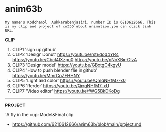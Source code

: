 # anim63b

`My name's Kodchamol  Aukkarabenjasiri. number ID is 6210612666.
This is my clip and project of cn335 about animation.you can click link URL.`

**CLIP**

1. CLIP1 'sign up github'
2. CLIP2 'Design Donut' https://youtu.be/rstEdod4YR4 https://youtu.be/CbcI4IXzpu0 https://youtu.be/pNoXBn-OlzA
3. CLIP3 'Design model' https://youtu.be/GBxtgC4kgyU
4. CLIP4 'How to push blender flie in github' https://youtu.be/MmrCpZFHHNY
5. CLIP5 'Light and color' https://youtu.be/QmqNHfM7-xU
6. CLIP6 'Rerder' https://youtu.be/QmqNHfM7-xU
7. CLIP7 'Video editor' https://youtu.be/fWG5BkDKoDg
------------------------------------------
**PROJECT**

`A fly in the cup: Model&Final clip
- https://github.com/6210612666/anim63b/blob/main/project.md
